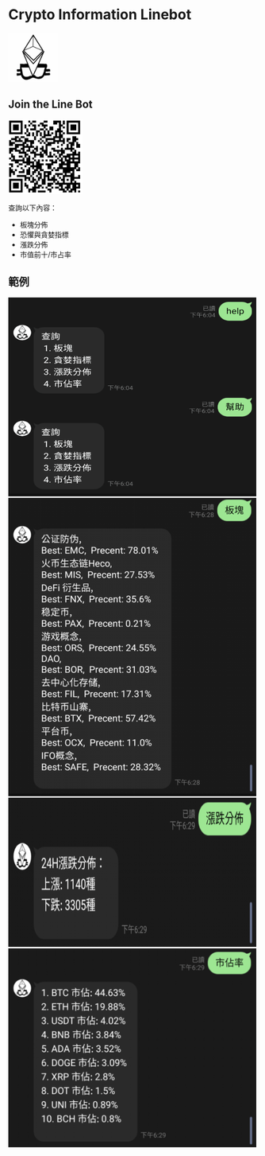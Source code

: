 # Crypto Information Linebot
<img src = "https://github.com/seanhung07/crypto-information-linebot/blob/main/img/logo.png" width="100" height="100">

## Join the Line Bot
<img src = "https://github.com/seanhung07/crypto-information-linebot/blob/main/img/qrcode.png" width="150" height="150">

查詢以下內容：
- 板塊分佈
- 恐懼與貪婪指標
- 漲跌分佈
- 市值前十/市占率

## 範例

<img src = "https://github.com/seanhung07/crypto-information-linebot/blob/main/img/4.png" width="500" height="400">
<img src = "https://github.com/seanhung07/crypto-information-linebot/blob/main/img/1.png" width="500" height="600">
<img src = "https://github.com/seanhung07/crypto-information-linebot/blob/main/img/2.png" width="500" height="300">
<img src = "https://github.com/seanhung07/crypto-information-linebot/blob/main/img/3.png" width="500" height="400">
